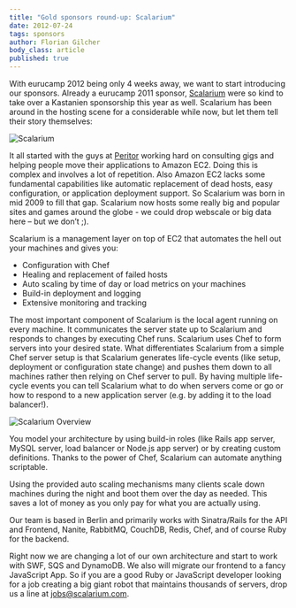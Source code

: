 ```yaml
---
title: "Gold sponsors round-up: Scalarium"
date: 2012-07-24
tags: sponsors
author: Florian Gilcher
body_class: article
published: true
---
```


With eurucamp 2012 being only 4 weeks away, we want to start introducing our sponsors. Already a eurucamp 2011 sponsor, [Scalarium](www.scalarium.com) were so kind to take over a Kastanien sponsorship this year as well. Scalarium has been around in the hosting scene for a considerable while now, but let them tell their story themselves:

![Scalarium](/images/content/sponsors/scalarium.png "Scalarium Logo")

It all started with the guys at [Peritor](http://www.peritor.com/) working hard on consulting
gigs and helping people move their applications to Amazon EC2. Doing
this is complex and involves a lot of repetition. Also Amazon EC2
lacks some fundamental capabilities like automatic replacement of dead
hosts, easy configuration, or application deployment support. So
Scalarium was born in mid 2009 to fill that gap. Scalarium now hosts
some really big and popular sites and games around the globe - we
could drop webscale or big data here – but we don’t ;).

Scalarium is a management layer on top of EC2 that automates the hell
out your machines and gives you:

* Configuration with Chef
* Healing and replacement of failed hosts
* Auto scaling by time of day or load metrics on your machines
* Build-in deployment and logging
* Extensive monitoring and tracking

The most important component of Scalarium is the local agent running
on every machine. It communicates the server state up to Scalarium and
responds to changes by executing Chef runs. Scalarium uses Chef to
form servers into your desired state. What differentiates Scalarium
from a simple Chef server setup is that Scalarium generates life-cycle
events (like setup, deployment or configuration state change) and
pushes them down to all machines rather then relying on Chef server to
pull. By having multiple life-cycle events you can tell Scalarium what
to do when servers come or go or how to respond to a new application
server (e.g. by adding it to the load balancer!).

![Scalarium Overview](/images/content/sponsors/scalarium/scalarium_overview.png "Scalarium Platform Overview")

You model your architecture by using build-in roles (like Rails app
server, MySQL server, load balancer or Node.js app server) or by
creating custom definitions. Thanks to the power of Chef, Scalarium
can automate anything scriptable.

Using the provided auto scaling mechanisms many clients scale down
machines during the night and boot them over the day as needed. This
saves a lot of money as you only pay for what you are actually using.

Our team is based in Berlin and primarily works with Sinatra/Rails for
the API and Frontend, Nanite, RabbitMQ, CouchDB, Redis, Chef, and of
course Ruby for the backend.

Right now we are changing a lot of our own architecture and start to
work with SWF, SQS and DynamoDB. We also will migrate our frontend to
a fancy JavaScript App. So if you are a good Ruby or JavaScript
developer looking for a job creating a big giant robot that maintains
thousands of servers, drop us a line at [jobs@scalarium.com](mailto:jobs@scalarium.com).